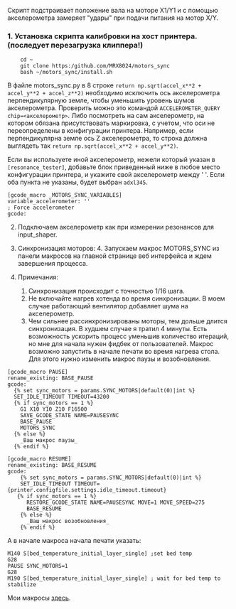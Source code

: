 Скрипт подстраивает положение вала на моторе X1/Y1 и с помощью акселерометра замеряет "удары" при подачи питания на мотор X/Y.

### 1. Установка скрипта калибровки на хост принтера. (последует перезагрузка клиппера!)
```
    cd ~
    git clone https:/github.com/MRX8024/motors_sync
    bash ~/motors_sync/install.sh
```
В файле motors_sync.py в 8 строке `return np.sqrt(accel_x**2 + accel_y**2 + accel_z**2)` необходимо исключить ось акселерометра перпендикулярную земле,
чтобы уменьшить уровень шумов акселерометра. Проверить можно это командой `ACCELEROMETER_QUERY chip=<акселерометр>`. Либо посмотреть на сам акселерометр, на котором обязана присутствовать маркировка, с учетом, что оси не переопределены в конфигурации принтера. Например, если перпендикулярна земле ось Z акселерометра, то строка должна выглядеть так `return np.sqrt(accel_x**2 + accel_y**2)`.

Если вы используете иной акселерометр, нежели который указан в `[resonance_tester]`, добавьте блок приведенный ниже в любое место конфигурации принтера, и укажите свой акселерометр между ' '. Если оба пункта не указаны, будет выбран `adxl345`.
```
[gcode_macro _MOTORS_SYNC_VARIABLES]
variable_accelerometer: ''                                                                 ; Force accelerometer
gcode:
```

2. Подключаем акселерометр как при измерении резонансов для input_shaper.

3. Синхронизация моторов:
   4. Запускаем макрос MOTORS_SYNC из панели макросов на главной странице веб интерфейса и ждем завершения процесса.
 

4. Примечания:

    1. Синхронизация происходит с точностью 1/16 шага. 
    2. Не включайте нагрев хотенда во время синхронизации. В моем случае работающий вентилятор добавляет шума на акселерометр.
    3. Чем сильнее рассинхронизированы моторы, тем дольше длится синхронизация. В худшем случае я тратил 4 минуты.
    Есть возможность ускорить процесс уменьшив количество итераций, но мне для начала нужен фидбек от пользователей.
    Макрос возможно запустить в начале печати во время нагрева стола. Для этого нужно изменить макрос паузы и возобновления.
```
[gcode_macro PAUSE]
rename_existing: BASE_PAUSE
gcode:
  {% set sync_motors = params.SYNC_MOTORS|default(0)|int %}
  SET_IDLE_TIMEOUT TIMEOUT=43200
  {% if sync_motors == 1 %}
    G1 X10 Y10 Z10 F16500
    SAVE_GCODE_STATE NAME=PAUSESYNC
    BASE_PAUSE
    MOTORS_SYNC
  {% else %}
    _Ваш макрос паузы_
  {% endif %}
```
```
[gcode_macro RESUME]
rename_existing: BASE_RESUME
gcode:
    {% set sync_motors = params.SYNC_MOTORS|default(0)|int %}
    SET_IDLE_TIMEOUT TIMEOUT={printer.configfile.settings.idle_timeout.timeout}
   {% if sync_motors == 1 %}
      RESTORE_GCODE_STATE NAME=PAUSESYNC MOVE=1 MOVE_SPEED=275
      BASE_RESUME
    {% else %}
      _Ваш макрос возобновления_
    {% endif %}
```
А в начале макроса начала печати указать:
```
M140 S[bed_temperature_initial_layer_single] ;set bed temp
G28
PAUSE SYNC_MOTORS=1
G28
M190 S[bed_temperature_initial_layer_single] ; wait for bed temp to stabilize
```
Мои макросы [здесь](/wiki/pause_resume.cfg).